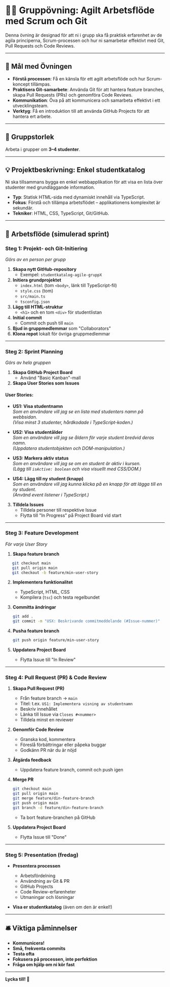 # 👨‍💻 Gruppövning: Agilt Arbetsflöde med Scrum och Git

Denna övning är designad för att ni i grupp ska få praktisk erfarenhet av de agila principerna, Scrum-processen och hur ni samarbetar effektivt med Git, Pull Requests och Code Reviews.

---

## 🎯 Mål med Övningen

- **Förstå processen**: Få en känsla för ett agilt arbetsflöde och hur Scrum-koncept tillämpas.  
- **Praktisera Git-samarbete**: Använda Git för att hantera feature branches, skapa Pull Requests (PRs) och genomföra Code Reviews.  
- **Kommunikation**: Öva på att kommunicera och samarbeta effektivt i ett utvecklingsteam.  
- **Verktyg**: Få en introduktion till att använda GitHub Projects för att hantera ert arbete.  

---

## 👥 Gruppstorlek

Arbeta i grupper om **3–4 studenter**.

---

## 💡 Projektbeskrivning: Enkel studentkatalog

Ni ska tillsammans bygga en enkel webbapplikation för att visa en lista över studenter med grundläggande information.

- **Typ**: Statisk HTML-sida med dynamiskt innehåll via TypeScript.  
- **Fokus**: Förstå och tillämpa arbetsflödet – applikationens komplexitet är sekundär.  
- **Tekniker**: HTML, CSS, TypeScript, Git/GitHub.

---

## 🚀 Arbetsflöde (simulerad sprint)

### Steg 1: Projekt- och Git-Initiering

_Görs av en person per grupp_

1. **Skapa nytt GitHub-repository**  
   - Exempel: `studentkatalog-agile-gruppX`
2. **Initiera grundprojektet**
   - `index.html` (tom `<body>`, länk till TypeScript-fil)  
   - `style.css` (tom)  
   - `src/main.ts`  
   - `tsconfig.json`
3. **Lägg till HTML-struktur**  
   - `<h1>` och en tom `<div>` för studentlistan
4. **Initial commit**
   - Commit och push till `main`
5. **Bjud in gruppmedlemmar** som "Collaborators"
6. **Klona repot** lokalt för övriga gruppmedlemmar

---

### Steg 2: Sprint Planning

_Görs av hela gruppen_

1. **Skapa GitHub Project Board**  
   - Använd "Basic Kanban"-mall
2. **Skapa User Stories som Issues**

#### User Stories:

- **US1: Visa studentnamn**  
  _Som en användare vill jag se en lista med studenters namn på webbsidan._  
  _(Visa minst 3 studenter, hårdkodade i TypeScript-koden.)_

- **US2: Visa studentålder**  
  _Som en användare vill jag se åldern för varje student bredvid deras namn._  
  _(Uppdatera studentobjekten och DOM-manipulation.)_

- **US3: Markera aktiv status**  
  _Som en användare vill jag se om en student är aktiv i kursen._  
  _(Lägg till `isActive: boolean` och visa visuellt med CSS/DOM.)_

- **US4: Lägg till ny student (knapp)**  
  _Som en användare vill jag kunna klicka på en knapp för att lägga till en ny student._  
  _(Använd event listener i TypeScript.)_

3. **Tilldela Issues**  
   - Tilldela personer till respektive Issue  
   - Flytta till "In Progress" på Project Board vid start

---

### Steg 3: Feature Development

_För varje User Story_

1. **Skapa feature branch**
```bash
   git checkout main
   git pull origin main
   git checkout -b feature/min-user-story
```

2. **Implementera funktionalitet**

   * TypeScript, HTML, CSS
   * Kompilera (`tsc`) och testa regelbundet

3. **Committa ändringar**

   ```bash
   git add .
   git commit -m "USX: Beskrivande commitmeddelande (#Issue-nummer)"
   ```

4. **Pusha feature branch**

   ```bash
   git push origin feature/min-user-story
   ```

5. **Uppdatera Project Board**

   * Flytta Issue till "In Review"

---

### Steg 4: Pull Request (PR) & Code Review

1. **Skapa Pull Request (PR)**

   * Från feature branch → `main`
   * Titel: t.ex. `US1: Implementera visning av studentnamn`
   * Beskriv innehållet
   * Länka till Issue via `Closes #<nummer>`
   * Tilldela minst en reviewer

2. **Genomför Code Review**

   * Granska kod, kommentera
   * Föreslå förbättringar eller påpeka buggar
   * Godkänn PR när du är nöjd

3. **Åtgärda feedback**

   * Uppdatera feature branch, commit och push igen

4. **Merge PR**

   ```bash
   git checkout main
   git pull origin main
   git merge feature/din-feature-branch
   git push origin main
   git branch -d feature/din-feature-branch
   ```

   * Ta bort feature-branchen på GitHub

5. **Uppdatera Project Board**

   * Flytta Issue till "Done"

---

### Steg 5: Presentation (fredag)

* **Presentera processen**

  * Arbetsfördelning
  * Användning av Git & PR
  * GitHub Projects
  * Code Review-erfarenheter
  * Utmaningar och lösningar
* **Visa er studentkatalog** (även om den är enkel!)

---

## 🛎️ Viktiga påminnelser

* **Kommunicera!**
* **Små, frekventa commits**
* **Testa ofta**
* **Fokusera på processen, inte perfektion**
* **Fråga om hjälp om ni kör fast**

---

**Lycka till! 🚀**

